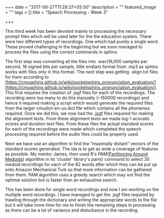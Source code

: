 +++
date = "2017-06-27T11:28:37+05:30"
description = ""
featured_image = ""
tags = []
title = "Speech Processing - Week 3"

+++

This third week has been devoted mainly to processing the necessary prompt files which will be used later for the the education system. There were two different types of recordings. One which had purely a single word. These proved challenging in the beginning but we soon managed to process the files using the correct commands in sphinx.

The first step was converting all the files into .wav(16,000 samples per second, 16 signed bits per sample, little endian) format from .mp3 as sphinx works with files only in this format. The next step was getting -align.txt files for them according to [https://cmusphinx.github.io/wiki/pocketsphinx_pronunciation_evaluation/](https://cmusphinx.github.io/wiki/pocketsphinx_pronunciation_evaluation/).
This first requires the creation of .jsgf files for each of the recordings. The recording were too many to do this manually (~150000 recordings) and hence it required making a script which would generate the required files from the larger cmudict-en-us.dict file which contains all the phonemes required. Once we did this, we now had the [.jsgf](https://en.wikipedia.org/wiki/JSGF) files required for making the alignment texts. From these alignment texts we made log-1 acoustic scores and duration text files. From these files the actual standard scores for each of the recordings were made which completed the speech processing required before the audio files could be properly used.

Next we have use an algorithm to find the “maximally distant” vectors of the standard scores generated. The ida is to get as wide a coverage of features as possible. My mentor James, then used R's PAM([Partitioning Around Medoids](https://en.wikipedia.org/wiki/K-medoids)) algorithm in its 'cluster' library's pam() command to select 30 medoid recordings for each of the 82 words after which they can be put up onto Amazon Mechanical Turk so that more information can be gathered from them. PAM algorithm uses a greedy search which may not find the optimal solution but is faster than an exhaustive search.

This has been done for single word recordings and now I am working on the multiple word recordings. I have managed to get the .jsgf files required by trawling through the dictionary and writing the appropriate words to the file but it will take more time for me to finish the remaining steps in processing as there can be a lot of variance and disturbance in the recording.
